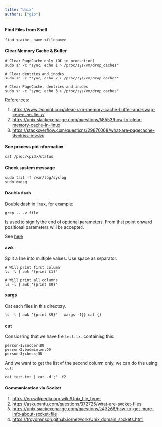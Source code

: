 ```yaml
---
title: "Unix"
authors: ["gio"]
---
```


#### Find Files from Shell

```
find <path> -name <filename>
```

#### Clear Memory Cache & Buffer

```
# Clear PageCache only (OK in production)
sudo sh -c "sync; echo 1 > /proc/sys/vm/drop_caches"

# Clear dentries and inodes
sudo sh -c "sync; echo 2 > /proc/sys/vm/drop_caches"

# Clear PageCache, dentries and inodes
sudo sh -c "sync; echo 3 > /proc/sys/vm/drop_caches"
```

References:

1. https://www.tecmint.com/clear-ram-memory-cache-buffer-and-swap-space-on-linux/
2. https://unix.stackexchange.com/questions/58553/how-to-clear-memory-cache-in-linux
3. https://stackoverflow.com/questions/29870068/what-are-pagecache-dentries-inodes

#### See process pid information

```
cat /proc/<pid>/status
```

#### Check system message

```
sudo tail -f /var/log/syslog
sudo dmesg
```

#### Double dash

Double dash in linux, for example:

`grep -- -v file`

Is used to signify the end of optional parameters. From that point onward positional parameters will be accepted.

See [here](https://unix.stackexchange.com/questions/11376/what-does-double-dash-mean-also-known-as-bare-double-dash)

#### awk

Split a line into multiple values. Use space as separator.

```
# Will print first column
ls -l | awk '{print $1}'

# Will print all columns
ls -l | awk '{print $0}'
```

#### xargs

Cat each files in this directory.

```
ls -l | awk '{print $9}' | xargs -I{} cat {}
```

#### cut

Considering that we have file `test.txt` containing this:

```
person-1;soccer;80
person-2;badminton;60
person-3;chess;58
```

And we want to get the list of the second column only, we can do this using `cut`:

```
cat test.txt | cut -d';' -f2
```

#### Communication via Socket

1. https://en.wikipedia.org/wiki/Unix_file_types
2. https://askubuntu.com/questions/372725/what-are-socket-files
3. https://unix.stackexchange.com/questions/243265/how-to-get-more-info-about-socket-file
4. https://troydhanson.github.io/network/Unix_domain_sockets.html
